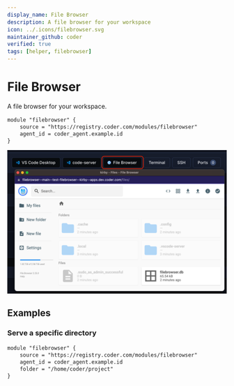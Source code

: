 ```yaml
---
display_name: File Browser
description: A file browser for your workspace
icon: ../.icons/filebrowser.svg
maintainer_github: coder
verified: true
tags: [helper, filebrowser]
---
```


# File Browser

A file browser for your workspace.

```hcl
module "filebrowser" {
    source = "https://registry.coder.com/modules/filebrowser"
    agent_id = coder_agent.example.id
}
```

![Filebrowsing Example](../.images/filebrowser.png)

## Examples

### Serve a specific directory

```hcl
module "filebrowser" {
    source = "https://registry.coder.com/modules/filebrowser"
    agent_id = coder_agent.example.id
    folder = "/home/coder/project"
}
```
